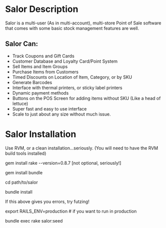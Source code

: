 # Salor Description


Salor is a multi-user (As in multi-account),
multi-store Point of Sale software that comes with
some basic stock management features are well.

## Salor Can:

* Track Coupons and Gift Cards
* Customer Database and Loyalty Card/Point System
* Sell Items and Item Groups
* Purchase Items from Customers
* Timed Discounts on Location of Item, Category, or by SKU
* Generate Barcodes
* Interface with thermal printers, or sticky label printers
* Dynamic payment methods
* Buttons on the POS Screen for adding items without SKU (Like a head of lettuce)
* Super fast and easy to use interface
* Scale to just about any size without much issue.

# Salor Installation

Use RVM, or a clean installation...seriously. (You will need to have the RVM build tools installed)

gem install rake --version=0.8.7 [not optional, seriously!]

gem install bundle

cd path/to/salor

bundle install

If this above gives you errors, try futzing!

export RAILS_ENV=production # if you want to run in production

bundle exec rake salor:seed
